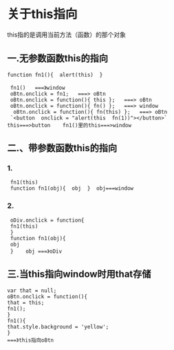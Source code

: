 # 关于this指向

this指的是调用当前方法（函数）的那个对象 
  
## 一.无参数函数this的指向  

`function fn1(){  alert(this)  }`  

     fn1()   ===》window   
     oBtn.onclick = fn1;   ===> oBtn    
     oBtn.onclick = function(){ this };   ===> oBtn    
     oBtn.onclick = function(){ fn() };   ===> window
      oBtn.onclick = function(){ fn(this) };   ===> oBtn
     `<button  onclick = "alert(this  fn(1))"></button>`      this===>button    fn1()里的this===>window   
## 二.、带参数函数this的指向  
### 1.
     
     fn1(this)  
     function fn1(obj){  obj  }  obj===window    
### 2.

     oDiv.onclick = function{
     fn1(this) 
     }  
     function fn1(obj){
     obj
     }    obj ===》oDiv   
## 三.当this指向window时用that存储  

    var that = null;
    oBtn.onclick = function(){
    that = this;
    fn1();
    }
    fn1(){
	that.style.background = 'yellow'; 
	}    
    ===》this指向oBtn


 
    
